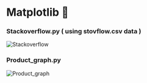 # Matplotlib 📑 

### Stackoverflow.py ( using stovflow.csv data ) 
![Stackoverflow](https://github.com/Meshojs/Matplotlib/assets/135548876/610f6ce3-5490-4890-852b-97be1aea99d4)
### Product_graph.py
![Product_graph](https://github.com/Meshojs/Matplotlib/assets/135548876/4bcabdd6-08cd-4096-8a49-6f49f8b9fc4e)
